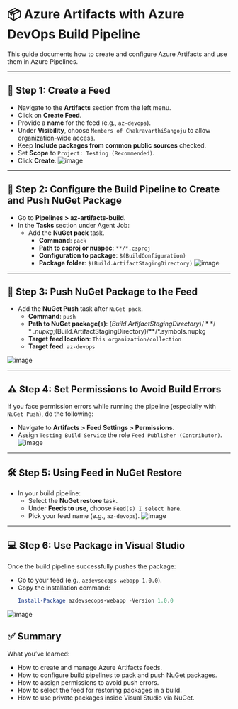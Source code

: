 # 📦 Azure Artifacts with Azure DevOps Build Pipeline
This guide documents how to create and configure Azure Artifacts and use them in Azure Pipelines.

---

## 🔧 Step 1: Create a Feed

- Navigate to the **Artifacts** section from the left menu.
- Click on **Create Feed**.
- Provide a **name** for the feed (e.g., `az-devops`).
- Under **Visibility**, choose `Members of ChakravarthiSangoju` to allow organization-wide access.
- Keep **Include packages from common public sources** checked.
- Set **Scope** to `Project: Testing (Recommended)`.
- Click **Create**.
 ![image](https://github.com/user-attachments/assets/4ef3e343-67a3-45ac-a744-d9e6cba5057c)

---

## 🔨 Step 2: Configure the Build Pipeline to Create and Push NuGet Package

- Go to **Pipelines > az-artifacts-build**.
- In the **Tasks** section under Agent Job:
  - Add the **NuGet pack** task.
    - **Command**: `pack`
    - **Path to csproj or nuspec**: `**/*.csproj`
    - **Configuration to package**: `$(BuildConfiguration)`
    - **Package folder**: `$(Build.ArtifactStagingDirectory)`
![image](https://github.com/user-attachments/assets/66643243-5821-40b5-8174-482f91d7d174)

---

## 🚀 Step 3: Push NuGet Package to the Feed

- Add the **NuGet Push** task after `NuGet pack`.
  - **Command**: `push`
  - **Path to NuGet package(s)**: 
    $(Build.ArtifactStagingDirectory)/**/*.nupkg;$(Build.ArtifactStagingDirectory)/**/*.symbols.nupkg
  - **Target feed location**: `This organization/collection`
  - **Target feed**: `az-devops`

![image](https://github.com/user-attachments/assets/25562501-9e6b-45d3-a36c-c2bc8ef55768)

---

## ⚠️ Step 4: Set Permissions to Avoid Build Errors

If you face permission errors while running the pipeline (especially with `NuGet Push`), do the following:

- Navigate to **Artifacts > Feed Settings > Permissions**.
- Assign `Testing Build Service` the role `Feed Publisher (Contributor)`.
![image](https://github.com/user-attachments/assets/5321c946-0963-4f2f-a396-8442986a8fe2)

---

## 🛠️ Step 5: Using Feed in NuGet Restore

- In your build pipeline:
  - Select the **NuGet restore** task.
  - Under **Feeds to use**, choose `Feed(s) I select here`.
  - Pick your feed name (e.g., `az-devops`).
![image](https://github.com/user-attachments/assets/c95a9981-272d-4971-8406-9b8a76bf8ef1)

---

## 💻 Step 6: Use Package in Visual Studio
Once the build pipeline successfully pushes the package:

- Go to your feed (e.g., `azdevsecops-webapp 1.0.0`).
- Copy the installation command:
  ```powershell
  Install-Package azdevsecops-webapp -Version 1.0.0
![image](https://github.com/user-attachments/assets/50f22e48-6e26-42eb-9c84-7949343fbc25)

## ✅ Summary
What you’ve learned:
- How to create and manage Azure Artifacts feeds.
- How to configure build pipelines to pack and push NuGet packages.
- How to assign permissions to avoid push errors.
- How to select the feed for restoring packages in a build.
- How to use private packages inside Visual Studio via NuGet.
